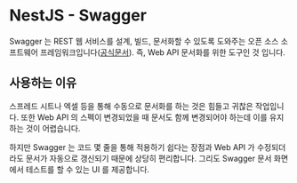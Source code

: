 # NestJS - Swagger
Swagger 는 REST 웹 서비스를 설계, 빌드, 문서화할 수 있도록 도와주는 
오픈 소스 소프트웨어 프레임워크입니다([공식문서](https://ko.wikipedia.org/wiki/%EC%8A%A4%EC%9B%A8%EA%B1%B0_(%EC%86%8C%ED%94%84%ED%8A%B8%EC%9B%A8%EC%96%B4))).
즉, Web API 문서화를 위한 도구인 것 입니다.

## 사용하는 이유
스프레드 시트나 엑셀 등을 통해 수동으로 문서화를 하는 것은 힘들고 귀찮은 작업입니다.
또한 Web API 의 스펙이 변경되었을 때 문서도 함께 변경되어야 하는데 이를 유지하는 것이 어렵습니다. 

하지만 Swagger 는 코드 몇 줄을 통해 적용하기 쉽다는 장점과 Web API 가 수정되더라도 문서가 자동으로 갱신되기 때문에 상당히 편리합니다.
그리도 Swagger 문서 화면에서 테스트를 할 수 있는 UI 를 제공합니다.

